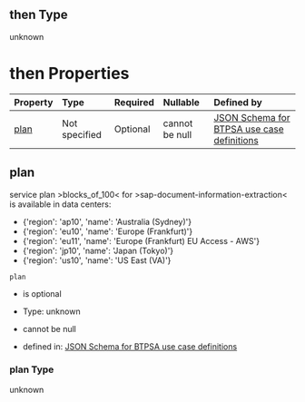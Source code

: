 ## then Type

unknown

# then Properties

| Property      | Type          | Required | Nullable       | Defined by                                                                                                                                                                                                                                        |
| :------------ | :------------ | :------- | :------------- | :------------------------------------------------------------------------------------------------------------------------------------------------------------------------------------------------------------------------------------------------ |
| [plan](#plan) | Not specified | Optional | cannot be null | [JSON Schema for BTPSA use case definitions](btpsa-usecase-properties-services-items-allof-1-then-allof-103-then-allof-0-then-properties-plan.md "undefined#/properties/services/items/allOf/1/then/allOf/103/then/allOf/0/then/properties/plan") |

## plan

service plan >blocks\_of\_100< for >sap-document-information-extraction< is available in data centers:

*   {'region': 'ap10', 'name': 'Australia (Sydney)'}
*   {'region': 'eu10', 'name': 'Europe (Frankfurt)'}
*   {'region': 'eu11', 'name': 'Europe (Frankfurt) EU Access - AWS'}
*   {'region': 'jp10', 'name': 'Japan (Tokyo)'}
*   {'region': 'us10', 'name': 'US East (VA)'}

`plan`

*   is optional

*   Type: unknown

*   cannot be null

*   defined in: [JSON Schema for BTPSA use case definitions](btpsa-usecase-properties-services-items-allof-1-then-allof-103-then-allof-0-then-properties-plan.md "undefined#/properties/services/items/allOf/1/then/allOf/103/then/allOf/0/then/properties/plan")

### plan Type

unknown
